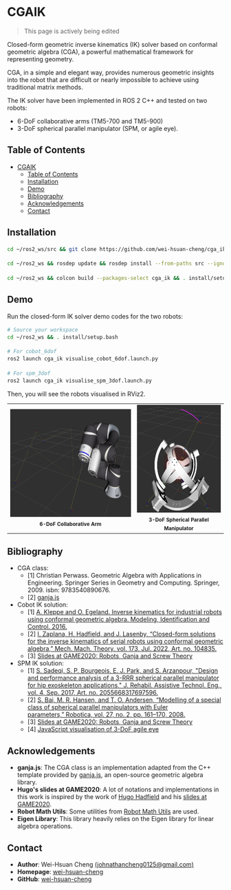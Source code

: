 # CGAIK

>This page is actively being edited

Closed-form geometric inverse kinematics (IK) solver based on conformal geometric algebra (CGA), a powerful mathematical framework for representing geometry. 

CGA, in a simple and elegant way, provides numerous geometric insights into the robot that are difficult or nearly impossible to achieve using traditional matrix methods. 

The IK solver have been implemented in ROS 2 C++ and tested on two robots:
- 6-DoF collaborative arms (TM5-700 and TM5-900)
- 3-DoF spherical parallel manipulator (SPM, or agile eye).

## Table of Contents

- [CGAIK](https://github.com/wei-hsuan-cheng/cga_ik.git)
    - [Table of Contents](#table-of-contents)
    - [Installation](#installation)
    - [Demo](#demo)
    - [Bibliography](#bibliography)
    - [Acknowledgements](#acknowledgements)
    - [Contact](#contact)

## Installation

```bash
cd ~/ros2_ws/src && git clone https://github.com/wei-hsuan-cheng/cga_ik.git

cd ~/ros2_ws && rosdep update && rosdep install --from-paths src --ignore-src -r -y

cd ~/ros2_ws && colcon build --packages-select cga_ik && . install/setup.bash
```

## Demo

Run the closed-form IK solver demo codes for the two robots:
```bash
# Source your workspace
cd ~/ros2_ws && . install/setup.bash

# For cobot_6dof
ros2 launch cga_ik visualise_cobot_6dof.launch.py

# For spm_3dof
ros2 launch cga_ik visualise_spm_3dof.launch.py
```

Then, you will see the robots visualised in RViz2.
<p align="center">
  <table>
    <tr>
      <td align="center">
        <img src="/images/cobot_6dof_rviz.png" height="250px"/>
        <br/>
        <sub><b>6-DoF Collaborative Arm</b></sub>
      </td>
      <td align="center">
        <img src="/images/spm_3dof_rviz.png" height="250px"/>
        <br/>
        <sub><b>3-DoF Spherical Parallel Manipulator</b></sub>
      </td>
    </tr>
  </table>
</p>

## Bibliography
- CGA class:
  - [1] Christian Perwass. Geometric Algebra with Applications in Engineering. Springer Series in Geometry and Computing. Springer, 2009. isbn: 9783540890676.
  - [2] [ganja.js](https://github.com/enkimute/ganja.js)
- Cobot IK solution:
  - [1] [A. Kleppe and O. Egeland. Inverse kinematics for industrial robots using conformal geometric algebra. Modeling, Identification and Control. 2016.](https://www.mic-journal.no/ABS/MIC-2016-1-6.asp/)
  - [2] [I. Zaplana, H. Hadfield, and J. Lasenby, “Closed-form solutions for the inverse kinematics of serial robots using conformal geometric algebra,” Mech. Mach. Theory, vol. 173, Jul. 2022, Art. no. 104835.](https://www.sciencedirect.com/science/article/pii/S0094114X22001045)
  - [3] [Slides at GAME2020: Robots, Ganja and Screw Theory](https://slides.com/hugohadfield/game2020)
- SPM IK solution:
  - [1] [S. Sadeqi, S. P. Bourgeois, E. J. Park, and S. Arzanpour, "Design and performance analysis of a 3-RRR spherical parallel manipulator for hip exoskeleton applications," J. Rehabil. Assistive Technol. Eng., vol. 4, Sep. 2017, Art. no. 2055668317697596.](https://journals.sagepub.com/doi/abs/10.1177/2055668317697596)
  - [2] [S. Bai, M. R. Hansen, and T. O. Andersen, “Modelling of a special class of spherical parallel manipulators with Euler parameters,” Robotica, vol. 27, no. 2, pp. 161–170, 2008.](https://www.cambridge.org/core/journals/robotica/article/modelling-of-a-special-class-of-spherical-parallel-manipulators-with-euler-parameters/5B8BE86739A98697E82C818660C020D4)
  - [3] [Slides at GAME2020: Robots, Ganja and Screw Theory](https://slides.com/hugohadfield/game2020)
  - [4] [JavaScript visualisation of 3-DoF agile eye](https://enkimute.github.io/ganja.js/examples/coffeeshop.html#2DmBscfSXO)
  

## Acknowledgements

- **ganja.js**: The CGA class is an implementation adapted from the C++ template provided by [ganja.js](https://github.com/enkimute/ganja.js), an open-source geometric algebra library.
- **Hugo's slides at GAME2020**: A lot of notations and implementations in this work is inspired by the work of [Hugo Hadfield](https://hh409.user.srcf.net) and his [slides at GAME2020](https://slides.com/hugohadfield/game2020).
- **Robot Math Utils**: Some utilities from [Robot Math Utils](https://github.com/wei-hsuan-cheng/robot_math_utils) are used.
- **Eigen Library**: This library heavily relies on the Eigen library for linear algebra operations.

## Contact

- **Author**: Wei-Hsuan Cheng [(johnathancheng0125@gmail.com)](mailto:johnathancheng0125@gmail.com)
- **Homepage**: [wei-hsuan-cheng](https://wei-hsuan-cheng.github.io)
- **GitHub**: [wei-hsuan-cheng](https://github.com/wei-hsuan-cheng)






